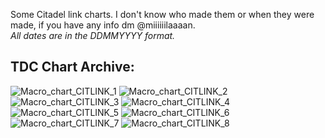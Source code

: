 <link rel="stylesheet" href="assets/css/style.css">
<!-- STYLES ABOVE - DO NOT REMOVE -->

Some Citadel link charts. I don't know who made them or when they were made, if you have any info dm @miiiiiilaaaan.\
*All dates are in the DDMMYYYY format.*


## TDC Chart Archive:

<img src="https://miiiiiilaaaan.github.io/PoliticalChart/Archive/Citlink/Macro_chart_CITLINK_1.png" alt="Macro_chart_CITLINK_1">

<img src="https://miiiiiilaaaan.github.io/PoliticalChart/Archive/Citlink/Macro_chart_CITLINK_2.png" alt="Macro_chart_CITLINK_2">

<img src="https://miiiiiilaaaan.github.io/PoliticalChart/Archive/Citlink/Macro_chart_CITLINK_3.png" alt="Macro_chart_CITLINK_3">

<img src="https://miiiiiilaaaan.github.io/PoliticalChart/Archive/Citlink/Macro_chart_CITLINK_4.png" alt="Macro_chart_CITLINK_4">

<img src="https://miiiiiilaaaan.github.io/PoliticalChart/Archive/Citlink/Macro_chart_CITLINK_5.png" alt="Macro_chart_CITLINK_5">

<img src="https://miiiiiilaaaan.github.io/PoliticalChart/Archive/Citlink/Macro_chart_CITLINK_6.png" alt="Macro_chart_CITLINK_6">

<img src="https://miiiiiilaaaan.github.io/PoliticalChart/Archive/Citlink/Macro_chart_CITLINK_7.png" alt="Macro_chart_CITLINK_7">

<img src="https://miiiiiilaaaan.github.io/PoliticalChart/Archive/Citlink/Macro_chart_CITLINK_8.png" alt="Macro_chart_CITLINK_8">
